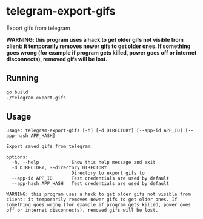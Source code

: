 # telegram-export-gifs

Export gifs from telegram

**WARNING: this program uses a hack to get older gifs not visible from client: it temporarily removes newer gifs to get older ones. If something goes wrong (for example if program gets killed, power goes off or internet disconnects), removed gifs will be lost.**

## Running

```sh
go build
./telegram-export-gifs
```

## Usage

```text
usage: telegram-export-gifs [-h] [-d DIRECTORY] [--app-id APP_ID] [--app-hash APP_HASH]

Export saved gifs from telegram.

options:
  -h, --help            Show this help message and exit
  -d DIRECTORY, --directory DIRECTORY
                        Directory to export gifs to
  --app-id APP_ID       Test credentials are used by default
  --app-hash APP_HASH   Test credentials are used by default

WARNING: this program uses a hack to get older gifs not visible from client: it temporarily removes newer gifs to get older ones. If something goes wrong (for example if program gets killed, power goes off or internet disconnects), removed gifs will be lost.
```
